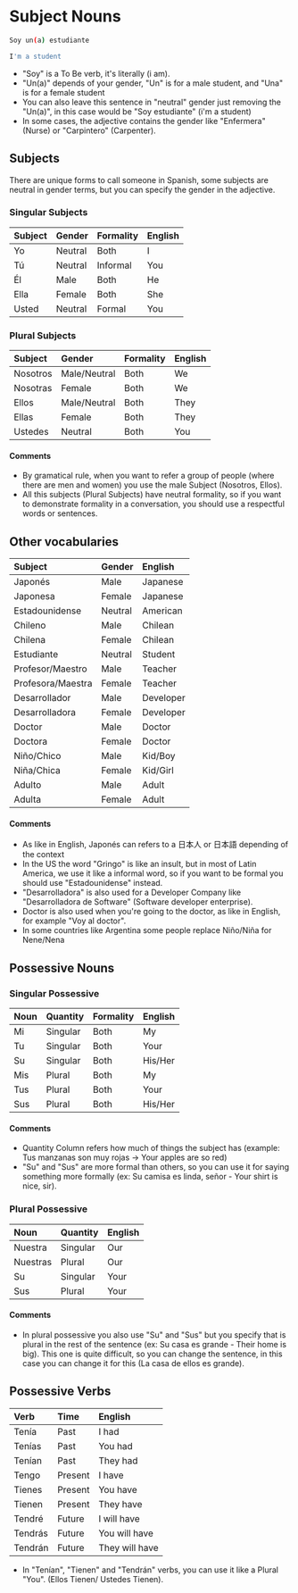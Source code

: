 # Subject Nouns

```bash
Soy un(a) estudiante

I'm a student
```

* "Soy" is a To Be verb, it's literally \(i am\). 
* "Un\(a\)" depends of your gender, "Un" is for a male student, and "Una" is for a female student
* You can also leave this sentence in "neutral" gender just removing  the "Un\(a\)", in this case would be "Soy estudiante" \(i'm a student\)
* In some cases, the adjective contains the gender like "Enfermera" \(Nurse\) or "Carpintero" \(Carpenter\).

## Subjects

There are unique forms to call someone in Spanish, some subjects are neutral in gender terms, but you can specify the gender in the adjective.

### Singular Subjects

| Subject | Gender | Formality | English |
| :--- | :--- | :--- | :--- |
| Yo | Neutral | Both | I |
| Tú | Neutral | Informal | You |
| Él | Male | Both | He |
| Ella | Female | Both | She |
| Usted | Neutral | Formal | You |

### Plural Subjects

| Subject | Gender | Formality | English |
| :--- | :--- | :--- | :--- |
| Nosotros | Male/Neutral | Both | We |
| Nosotras | Female | Both | We |
| Ellos | Male/Neutral | Both | They |
| Ellas | Female | Both | They |
| Ustedes | Neutral | Both | You |

#### Comments

* By gramatical rule, when you want to refer a group of people \(where there are men and women\) you use the male Subject \(Nosotros, Ellos\).
* All this subjects \(Plural Subjects\) have neutral formality, so if you want to demonstrate formality in a conversation, you should use a respectful words or sentences.

## Other vocabularies

| Subject | Gender | English |
| :--- | :--- | :--- |
| Japonés | Male | Japanese |
| Japonesa | Female | Japanese |
| Estadounidense | Neutral | American |
| Chileno | Male | Chilean |
| Chilena | Female | Chilean |
| Estudiante | Neutral | Student |
| Profesor/Maestro | Male | Teacher |
| Profesora/Maestra | Female | Teacher |
| Desarrollador | Male | Developer |
| Desarrolladora | Female | Developer |
| Doctor | Male | Doctor |
| Doctora | Female | Doctor |
| Niño/Chico | Male | Kid/Boy |
| Niña/Chica | Female | Kid/Girl |
| Adulto | Male | Adult |
| Adulta | Female | Adult |

#### Comments

* As like in English, Japonés can refers to a 日本人 or 日本語 depending of the context
* In the US the word "Gringo" is like an insult, but in most of Latin America, we use it like a informal word, so if you want to be formal you should use "Estadounidense" instead.
* "Desarrolladora" is also used for a Developer Company like "Desarrolladora de Software" \(Software developer enterprise\).
* Doctor is also used when you're going to the doctor, as like in English, for example "Voy al doctor".
* In some countries like Argentina some people replace Niño/Niña for Nene/Nena

## Possessive Nouns

### Singular Possessive

| Noun | Quantity | Formality | English |
| :--- | :--- | :--- | :--- |
| Mi | Singular | Both | My |
| Tu | Singular | Both | Your |
| Su | Singular | Both | His/Her |
| Mis | Plural | Both | My |
| Tus | Plural | Both | Your |
| Sus | Plural | Both | His/Her |

#### Comments

* Quantity Column refers how much of things the subject has \(example: Tus manzanas son muy rojas -&gt; Your apples are so red\)
* "Su" and "Sus" are  more formal than others, so you can use it for saying something more formally \(ex: Su camisa es linda, señor - Your shirt is nice, sir\).

### Plural Possessive

| Noun | Quantity | English |
| :--- | :--- | :--- |
| Nuestra | Singular | Our |
| Nuestras | Plural | Our |
| Su | Singular | Your |
| Sus | Plural | Your |

#### Comments

* In plural possessive  you also use "Su" and "Sus" but you specify that is plural in the rest of the sentence \(ex: Su casa es grande - Their home is big\). This one is quite difficult, so you can change the sentence, in this case you can change it for this \(La casa de ellos es grande\).

## Possessive Verbs

| Verb | Time | English |
| :--- | :--- | :--- |
| Tenía | Past | I had |
| Tenías | Past | You had |
| Tenían | Past | They had |
| Tengo | Present | I have |
| Tienes | Present | You have |
| Tienen | Present | They have |
| Tendré | Future | I will have |
| Tendrás | Future | You will have |
| Tendrán | Future | They will have |

* In "Tenían", "Tienen" and "Tendrán" verbs, you can use it like a Plural "You". \(Ellos Tienen/ Ustedes Tienen\). 

